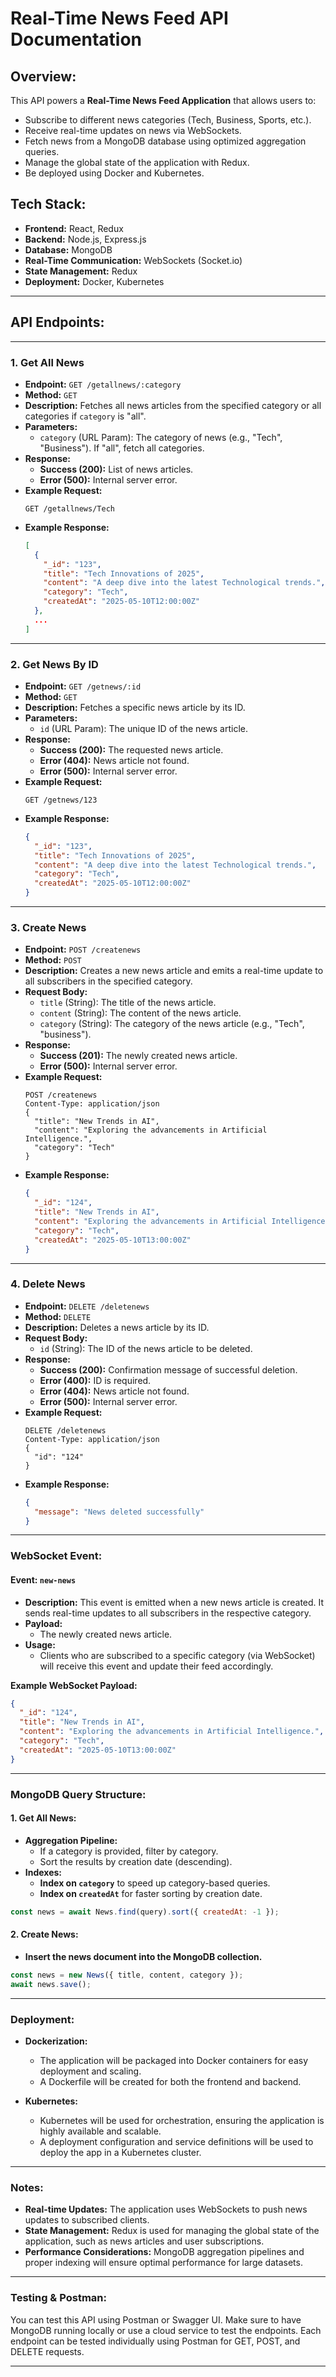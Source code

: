
# **Real-Time News Feed API Documentation**

## **Overview:**
This API powers a **Real-Time News Feed Application** that allows users to:
- Subscribe to different news categories (Tech, Business, Sports, etc.).
- Receive real-time updates on news via WebSockets.
- Fetch news from a MongoDB database using optimized aggregation queries.
- Manage the global state of the application with Redux.
- Be deployed using Docker and Kubernetes.

## **Tech Stack:**
- **Frontend:** React, Redux
- **Backend:** Node.js, Express.js
- **Database:** MongoDB
- **Real-Time Communication:** WebSockets (Socket.io)
- **State Management:** Redux
- **Deployment:** Docker, Kubernetes

---

## **API Endpoints:**

---

### **1. Get All News**

- **Endpoint:** `GET /getallnews/:category`
- **Method:** `GET`
- **Description:** Fetches all news articles from the specified category or all categories if `category` is "all".
- **Parameters:**
  - `category` (URL Param): The category of news (e.g., "Tech", "Business"). If "all", fetch all categories.
- **Response:**
  - **Success (200):** List of news articles.
  - **Error (500):** Internal server error.
- **Example Request:**
  ```http
  GET /getallnews/Tech
  ```
- **Example Response:**
  ```json
  [
    {
      "_id": "123",
      "title": "Tech Innovations of 2025",
      "content": "A deep dive into the latest Technological trends.",
      "category": "Tech",
      "createdAt": "2025-05-10T12:00:00Z"
    },
    ...
  ]
  ```

---

### **2. Get News By ID**

- **Endpoint:** `GET /getnews/:id`
- **Method:** `GET`
- **Description:** Fetches a specific news article by its ID.
- **Parameters:**
  - `id` (URL Param): The unique ID of the news article.
- **Response:**
  - **Success (200):** The requested news article.
  - **Error (404):** News article not found.
  - **Error (500):** Internal server error.
- **Example Request:**
  ```http
  GET /getnews/123
  ```
- **Example Response:**
  ```json
  {
    "_id": "123",
    "title": "Tech Innovations of 2025",
    "content": "A deep dive into the latest Technological trends.",
    "category": "Tech",
    "createdAt": "2025-05-10T12:00:00Z"
  }
  ```

---

### **3. Create News**

- **Endpoint:** `POST /createnews`
- **Method:** `POST`
- **Description:** Creates a new news article and emits a real-time update to all subscribers in the specified category.
- **Request Body:**
  - `title` (String): The title of the news article.
  - `content` (String): The content of the news article.
  - `category` (String): The category of the news article (e.g., "Tech", "business").
- **Response:**
  - **Success (201):** The newly created news article.
  - **Error (500):** Internal server error.
- **Example Request:**
  ```http
  POST /createnews
  Content-Type: application/json
  {
    "title": "New Trends in AI",
    "content": "Exploring the advancements in Artificial Intelligence.",
    "category": "Tech"
  }
  ```
- **Example Response:**
  ```json
  {
    "_id": "124",
    "title": "New Trends in AI",
    "content": "Exploring the advancements in Artificial Intelligence.",
    "category": "Tech",
    "createdAt": "2025-05-10T13:00:00Z"
  }
  ```

---

### **4. Delete News**

- **Endpoint:** `DELETE /deletenews`
- **Method:** `DELETE`
- **Description:** Deletes a news article by its ID.
- **Request Body:**
  - `id` (String): The ID of the news article to be deleted.
- **Response:**
  - **Success (200):** Confirmation message of successful deletion.
  - **Error (400):** ID is required.
  - **Error (404):** News article not found.
  - **Error (500):** Internal server error.
- **Example Request:**
  ```http
  DELETE /deletenews
  Content-Type: application/json
  {
    "id": "124"
  }
  ```
- **Example Response:**
  ```json
  {
    "message": "News deleted successfully"
  }
  ```

---

### **WebSocket Event:**

#### **Event: `new-news`**
- **Description:** This event is emitted when a new news article is created. It sends real-time updates to all subscribers in the respective category.
- **Payload:**
  - The newly created news article.
- **Usage:**
  - Clients who are subscribed to a specific category (via WebSocket) will receive this event and update their feed accordingly.

**Example WebSocket Payload:**
```json
{
  "_id": "124",
  "title": "New Trends in AI",
  "content": "Exploring the advancements in Artificial Intelligence.",
  "category": "Tech",
  "createdAt": "2025-05-10T13:00:00Z"
}
```

---

### **MongoDB Query Structure:**

#### **1. Get All News:**
- **Aggregation Pipeline:**
  - If a category is provided, filter by category.
  - Sort the results by creation date (descending).
- **Indexes:**
  - **Index on `category`** to speed up category-based queries.
  - **Index on `createdAt`** for faster sorting by creation date.

```javascript
const news = await News.find(query).sort({ createdAt: -1 });
```

#### **2. Create News:**
- **Insert the news document into the MongoDB collection.**

```javascript
const news = new News({ title, content, category });
await news.save();
```

---

### **Deployment:**

- **Dockerization:**
  - The application will be packaged into Docker containers for easy deployment and scaling.
  - A Dockerfile will be created for both the frontend and backend.
  
- **Kubernetes:**
  - Kubernetes will be used for orchestration, ensuring the application is highly available and scalable.
  - A deployment configuration and service definitions will be used to deploy the app in a Kubernetes cluster.

---

### **Notes:**
- **Real-time Updates:** The application uses WebSockets to push news updates to subscribed clients.
- **State Management:** Redux is used for managing the global state of the application, such as news articles and user subscriptions.
- **Performance Considerations:** MongoDB aggregation pipelines and proper indexing will ensure optimal performance for large datasets.

---

### **Testing & Postman:**
You can test this API using Postman or Swagger UI. Make sure to have MongoDB running locally or use a cloud service to test the endpoints. Each endpoint can be tested individually using Postman for GET, POST, and DELETE requests.

---
